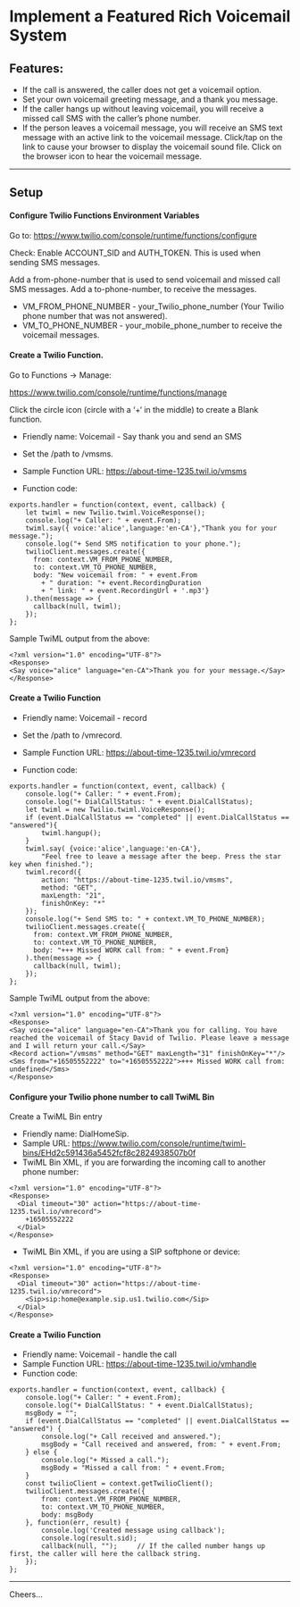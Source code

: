 # Implement a Featured Rich Voicemail System

## Features:

+ If the call is answered, the caller does not get a voicemail option.
+ Set your own voicemail greeting message, and a thank you message.
+ If the caller hangs up without leaving voicemail, you will receive a missed call SMS with the caller’s phone number.
+ If the person leaves a voicemail message, you will receive an SMS text message with an active link to the voicemail message. Click/tap on the link to cause your browser to display the voicemail sound file. Click on the browser icon to hear the voicemail message.

--------------------------------------------------------------------------------
## Setup

#### Configure Twilio Functions Environment Variables

Go to: https://www.twilio.com/console/runtime/functions/configure

Check: Enable ACCOUNT_SID and AUTH_TOKEN. This is used when sending SMS messages.

Add a from-phone-number that is used to send voicemail and missed call SMS messages.
Add a to-phone-number, to receive the messages.

+ VM_FROM_PHONE_NUMBER - your_Twilio_phone_number (Your Twilio phone number that was not answered).
+ VM_TO_PHONE_NUMBER - your_mobile_phone_number to receive the voicemail messages.

#### Create a Twilio Function.

Go to Functions → Manage:

https://www.twilio.com/console/runtime/functions/manage

Click the circle icon (circle with a ‘+‘ in the middle) to create a Blank function.

+ Friendly name: Voicemail - Say thank you and send an SMS
+ Set the /path to /vmsms.
+ Sample Function URL:
https://about-time-1235.twil.io/vmsms

+ Function code:
````
exports.handler = function(context, event, callback) {
    let twiml = new Twilio.twiml.VoiceResponse();
    console.log("+ Caller: " + event.From);
    twiml.say({ voice:'alice',language:'en-CA'},"Thank you for your message.");
    console.log("+ Send SMS notification to your phone.");
    twilioClient.messages.create({
      from: context.VM_FROM_PHONE_NUMBER,
      to: context.VM_TO_PHONE_NUMBER,
      body: "New voicemail from: " + event.From
        + " duration: "+ event.RecordingDuration
        + " link: " + event.RecordingUrl + '.mp3'}
    ).then(message => {
      callback(null, twiml);
   	});
};
````

Sample TwiML output from the above:
````
<?xml version="1.0" encoding="UTF-8"?>
<Response>
<Say voice="alice" language="en-CA">Thank you for your message.</Say>
</Response>
````

#### Create a Twilio Function

+ Friendly name: Voicemail - record
+ Set the /path to /vmrecord.
+ Sample Function URL:
https://about-time-1235.twil.io/vmrecord

+ Function code:
````
exports.handler = function(context, event, callback) {
    console.log("+ Caller: " + event.From);
    console.log("+ DialCallStatus: " + event.DialCallStatus);
    let twiml = new Twilio.twiml.VoiceResponse();
    if (event.DialCallStatus == "completed" || event.DialCallStatus == "answered"){
        twiml.hangup();
    }
    twiml.say( {voice:'alice',language:'en-CA'},
        "Feel free to leave a message after the beep. Press the star key when finished.");
    twiml.record({
        action: "https://about-time-1235.twil.io/vmsms",
        method: "GET",
        maxLength: "21",
        finishOnKey: "*"
    });
    console.log("+ Send SMS to: " + context.VM_TO_PHONE_NUMBER);
    twilioClient.messages.create({
      from: context.VM_FROM_PHONE_NUMBER,
      to: context.VM_TO_PHONE_NUMBER,
      body: "+++ Missed WORK call from: " + event.From}
    ).then(message => {
      callback(null, twiml);
   	});
};
````
Sample TwiML output from the above:
````
<?xml version="1.0" encoding="UTF-8"?>
<Response>
<Say voice="alice" language="en-CA">Thank you for calling. You have reached the voicemail of Stacy David of Twilio. Please leave a message and I will return your call.</Say>
<Record action="/vmsms" method="GET" maxLength="31" finishOnKey="*"/>
<Sms from="+16505552222" to="+16505552222">+++ Missed WORK call from: undefined</Sms>
</Response>
````

#### Configure your Twilio phone number to call TwiML Bin

Create a TwiML Bin entry

+ Friendly name: DialHomeSip.
+ Sample URL:
https://www.twilio.com/console/runtime/twiml-bins/EHd2c591436a5452fcf8c2824938507b0f
+ TwiML Bin XML, if you are forwarding the incoming call to another phone number:
````
<?xml version="1.0" encoding="UTF-8"?>
<Response>
  <Dial timeout="30" action="https://about-time-1235.twil.io/vmrecord">
    +16505552222
  </Dial>
</Response>
````
+ TwiML Bin XML, if you are using a SIP softphone or device:
````
<?xml version="1.0" encoding="UTF-8"?>
<Response>
  <Dial timeout="30" action="https://about-time-1235.twil.io/vmrecord">
    <Sip>sip:home@example.sip.us1.twilio.com</Sip>
  </Dial>
</Response>
````

#### Create a Twilio Function

+ Friendly name: Voicemail - handle the call
+ Sample Function URL:
https://about-time-1235.twil.io/vmhandle
+ Function code:
````
exports.handler = function(context, event, callback) {
    console.log("+ Caller: " + event.From);
    console.log("+ DialCallStatus: " + event.DialCallStatus);
    msgBody = "";
    if (event.DialCallStatus == "completed" || event.DialCallStatus == "answered") {
        console.log("+ Call received and answered.");
        msgBody = "Call received and answered, from: " + event.From;
    } else {
        console.log("+ Missed a call.");
        msgBody = "Missed a call from: " + event.From;
    }
    const twilioClient = context.getTwilioClient();
    twilioClient.messages.create({
		from: context.VM_FROM_PHONE_NUMBER,
		to: context.VM_TO_PHONE_NUMBER,
		body: msgBody
	}, function(err, result) {
		console.log('Created message using callback');
		console.log(result.sid);
		callback(null, "");     // If the called number hangs up first, the caller will here the callback string.
	});
};
````

--------------------------------------------------------------------------------

Cheers...
